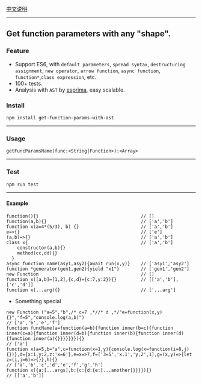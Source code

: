 [中文说明](https://github.com/stonehank/get-function-params-with-ast/blob/master/README-CN.md)

------

## Get function parameters with any "shape".

### Feature

 * Support ES6, with `default parameters`, `spread syntax`, `destructuring assignment`, `new operator`,
 `arrow function`, `async function`, `function*`,`class expression`, etc.
 * 100+ tests.
 * Analysis with `AST` by [esprima](http://esprima.org/index.html), easy scalable.
 
### Install

`npm install get-function-params-with-ast`

----

### Usage

`getFuncParamsName(func:<String|Function>):<Array>`

----------
### Test

`npm run test`

--------

#### Example
```
function(){}                                      // []
function(a,b){}                                   // ['a','b']
function x(a=4*(5/3), b) {}                       // ['a','b']
e=>{}                                             // ['e']
(a,b)=>{}                                         // ['a','b']
class x{                                          // ['a','b']
    constructor(a,b){}
    method(cc,dd){}
  }     
async function name(asy1,asy2){await run(x,y)}    // ['asy1','asy2']
function *generator(gen1,gen2){yield "x1"}        // ['gen1','gen2']
new Function                                      // []
function x([a,b]=[1,2],{c,d}={c:7,y:2}){}         // [['a','b'],['c','d']]
function x(...arg){}                              // ['...arg']
```

* Something special
```
new Function ("a=5","b",/* c=7 ,*//* d ,*/"e=function(x,y){}","f=5","console.log(a,b)")   
// ['a','b','e','f']
function funcName(a=function(a=b){function inner(b=c){function inner(c=a){function inner(d=b){function inner(b){function inner(d){function inner(a){}}}}}}}){}   
// ['a']
function x(a=5,b="a",c=function(x=1,y){console.log(x=function(i=8,j){})},d={x:1,y:2,z:'x=6'},e=x=>7,f=['3=5','x.1','y,2',1],g=(x,y)=>{let z=(i,j=6)=>{}},h){}   
// ['a','b','c','d','e','f','g','h']
function x({a:[...args],b:{c:{d:{e:[...another]}}}}){}   
// [['a','b']]
```